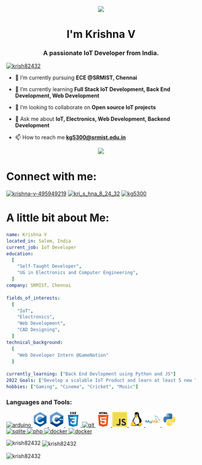 <p align="center"><img src="https://capsule-render.vercel.app/api?&text=Hey%20there&fontcolor=black&animation=fadeIn&type=waving&color=timeGradient&height=100"/></p>
<h1 align="center">I'm Krishna V</h1>
<h3 align="center">A passionate IoT Developer from India.</h3>

<p align="left"> <a href="https://github.com/ryo-ma/github-profile-trophy"><img src="https://github-profile-trophy.vercel.app/?username=krish82432" alt="krish82432" /></a> </p>

- 🔭 I’m currently pursuing **ECE @SRMIST, Chennai**

- 🌱 I’m currently learning **Full Stack IoT Development, Back End Development, Web Development**

- 👯 I’m looking to collaborate on **Open source IoT projects**

- 💬 Ask me about **IoT, Electronics, Web Development, Backend Development**

- 📫 How to reach me **kg5300@srmist.edu.in**

<p align="center"><img src="https://drive.google.com/file/d/1PV9ihp4Q_qIjsTduHMLpgc6LPYpozbcl/view?usp=sharing" height="400"></img></p>
<h1 align="left">Connect with me:</h1>
<p align="left">
<a href="https://linkedin.com/in/krishna-v-495949219" target="blank"><img align="center" src="https://raw.githubusercontent.com/rahuldkjain/github-profile-readme-generator/master/src/images/icons/Social/linked-in-alt.svg" alt="krishna-v-495949219" height="30" width="40" /></a>
<a href="https://instagram.com/kri_s_hna_8_24_32" target="blank"><img align="center" src="https://raw.githubusercontent.com/rahuldkjain/github-profile-readme-generator/master/src/images/icons/Social/instagram.svg" alt="kri_s_hna_8_24_32" height="30" width="40" /></a>
<a href="https://www.hackerrank.com/kg5300" target="blank"><img align="center" src="https://raw.githubusercontent.com/rahuldkjain/github-profile-readme-generator/master/src/images/icons/Social/hackerrank.svg" alt="kg5300" height="30" width="40" /></a>
</p>
<h1 align="left">A little bit about Me:</h1>

```yaml
name: Krishna V
located_in: Salem, India
current_job: IoT Developer
education:
  [
    "Self-Taught Developer",
    "UG in Electronics and Computer Engineering",
  ]
company: SRMIST, Chennai

fields_of_interests:
  [
    "IoT",
    "Electronics",
    "Web Development",
    "CAD Designing",
  ]
technical_background:
  [
    "Web Developer Intern @GameNation"
  ]
  
currently_learning: ["Back End Devlopment using Python and JS"]
2022 Goals: ["Develop a scalable IoT Product and learn at least 5 new Technologies."]
hobbies: ["Gaming", "Cinema", "Cricket", "Music"]
```
<h3 align="left">Languages and Tools:</h3>
<p align="left"> <a href="https://www.arduino.cc/" target="_blank" rel="noreferrer"> <img src="https://cdn.worldvectorlogo.com/logos/arduino-1.svg" alt="arduino" width="40" height="40"/> </a> <a href="https://www.cprogramming.com/" target="_blank" rel="noreferrer"> <img src="https://raw.githubusercontent.com/devicons/devicon/master/icons/c/c-original.svg" alt="c" width="40" height="40"/> </a> <a href="https://www.w3schools.com/cpp/" target="_blank" rel="noreferrer"> <img src="https://raw.githubusercontent.com/devicons/devicon/master/icons/cplusplus/cplusplus-original.svg" alt="cplusplus" width="40" height="40"/> </a> <a href="https://www.w3schools.com/css/" target="_blank" rel="noreferrer"> <img src="https://raw.githubusercontent.com/devicons/devicon/master/icons/css3/css3-original-wordmark.svg" alt="css3" width="40" height="40"/> </a> <a href="https://git-scm.com/" target="_blank" rel="noreferrer"> <img src="https://www.vectorlogo.zone/logos/git-scm/git-scm-icon.svg" alt="git" width="40" height="40"/> </a> <a href="https://www.w3.org/html/" target="_blank" rel="noreferrer"> <img src="https://raw.githubusercontent.com/devicons/devicon/master/icons/html5/html5-original-wordmark.svg" alt="html5" width="40" height="40"/> </a> <a href="https://developer.mozilla.org/en-US/docs/Web/JavaScript" target="_blank" rel="noreferrer"> <img src="https://raw.githubusercontent.com/devicons/devicon/master/icons/javascript/javascript-original.svg" alt="javascript" width="40" height="40"/> </a> <a href="https://www.linux.org/" target="_blank" rel="noreferrer"> <img src="https://raw.githubusercontent.com/devicons/devicon/master/icons/linux/linux-original.svg" alt="linux" width="40" height="40"/> </a> <a href="https://www.mysql.com/" target="_blank" rel="noreferrer"> <img src="https://raw.githubusercontent.com/devicons/devicon/master/icons/mysql/mysql-original-wordmark.svg" alt="mysql" width="40" height="40"/> </a> <a href="https://www.python.org" target="_blank" rel="noreferrer"> <img src="https://raw.githubusercontent.com/devicons/devicon/master/icons/python/python-original.svg" alt="python" width="40" height="40"/> </a> <a href="https://www.sqlite.org/" target="_blank" rel="noreferrer"> <img src="https://www.vectorlogo.zone/logos/sqlite/sqlite-icon.svg" alt="sqlite" width="40" height="40"/> </a>
 <a href="https://www.php.net/" target="_blank" rel="noreferrer"> <img src="https://upload.wikimedia.org/wikipedia/commons/2/27/PHP-logo.svg" alt="php" width="40" height="40"/> </a> <a href="https://www.docker.com/" target="_blank" rel="noreferrer"> <img src="https://upload.wikimedia.org/wikipedia/commons/4/4e/Docker_%28container_engine%29_logo.svg" alt="docker" width="40" height="40"/><a href="https://mariadb.com/" target="_blank" rel="noreferrer"> <img src="https://mariadb.com/wp-content/uploads/2019/11/mariadb-horizontal-blue.svg" alt="docker" width="40" height="40"/> </a></p>

<p><img align="left" src="https://github-readme-stats.vercel.app/api/top-langs?username=krish82432&show_icons=true&locale=en&layout=compact" alt="krish82432" /></p>

<p>&nbsp;<img align="center" src="https://github-readme-stats.vercel.app/api?username=krish82432&show_icons=true&locale=en" alt="krish82432" /></p>

<p><img align="center" src="https://github-readme-streak-stats.herokuapp.com/?user=krish82432&" alt="krish82432" /></p>
